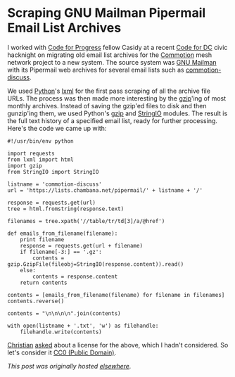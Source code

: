 # Scraping GNU Mailman Pipermail Email List Archives


I worked with <a href="http://www.codeforprogress.org/">Code for Progress</a> fellow Casidy at a recent <a href="http://codefordc.org/">Code for DC</a> civic hacknight on migrating old email list archives for the <a href="https://commotionwireless.net/">Commotion</a> mesh network project to a new system. The source system was <a href="http://www.gnu.org/software/mailman/">GNU Mailman</a> with its Pipermail web archives for several email lists such as <a href="https://lists.chambana.net/pipermail/commotion-discuss/">commotion-discuss</a>.

We used <a href="https://www.python.org/">Python</a>'s <a href="http://lxml.de/">lxml</a> for the first pass scraping of all the archive file URLs. The process was then made more interesting by the <a href="http://www.gzip.org/">gzip</a>'ing of most monthly archives. Instead of saving the gzip'ed files to disk and then gunzip'ing them, we used Python's <a href="https://docs.python.org/2/library/gzip.html">gzip</a> and <a href="https://docs.python.org/2/library/stringio.html">StringIO</a> modules. The result is the full text history of a specified email list, ready for further processing. Here's the code we came up with:

```
#!/usr/bin/env python

import requests
from lxml import html
import gzip
from StringIO import StringIO

listname = 'commotion-discuss'
url = 'https://lists.chambana.net/pipermail/' + listname + '/'

response = requests.get(url)
tree = html.fromstring(response.text)

filenames = tree.xpath('//table/tr/td[3]/a/@href')

def emails_from_filename(filename):
    print filename
    response = requests.get(url + filename)
    if filename[-3:] == '.gz':
        contents = gzip.GzipFile(fileobj=StringIO(response.content)).read()
    else:
        contents = response.content
    return contents

contents = [emails_from_filename(filename) for filename in filenames]
contents.reverse()

contents = "\n\n\n\n".join(contents)

with open(listname + '.txt', 'w') as filehandle:
    filehandle.write(contents)

```

[Christian](https://blog.berendt.io/) [asked](https://planspacedotorg.wordpress.com/2014/09/21/scraping-gnu-mailman-pipermail-email-list-archives/#comment-3071) about a license for the above, which I hadn't considered. So let's consider it [CC0 (Public Domain)](https://creativecommons.org/publicdomain/zero/1.0/).


*This post was originally hosted [elsewhere](https://planspacedotorg.wordpress.com/2014/09/21/scraping-gnu-mailman-pipermail-email-list-archives/).*
